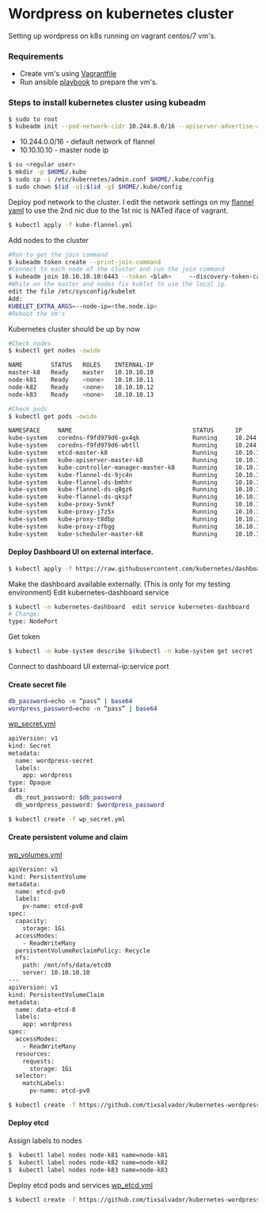 # Wordpress on kubernetes cluster

Setting up wordpress on k8s running on vagrant centos/7 vm's.

### Requirements

- Create vm's using [Vagrantfile]
- Run ansible [playbook] to prepare the vm's.

### Steps to install kubernetes cluster using kubeadm

```sh
$ sudo to root
$ kubeadm init --pod-network-cidr 10.244.0.0/16 --apiserver-advertise-address 10.10.10.10
```

- 10.244.0.0/16 - default network of flannel
- 10.10.10.10 - master node ip

```sh
$ su <regular user>
$ mkdir -p $HOME/.kube
$ sudo cp -i /etc/kubernetes/admin.conf $HOME/.kube/config
$ sudo chown $(id -u):$(id -g) $HOME/.kube/config
```

Deploy pod network to the cluster. I edit the network settings on my [flannel yaml] to use the 2nd nic due to the 1st nic is NATed iface of vagrant.

```sh
$ kubectl apply -f kube-flannel.yml
```

Add nodes to the cluster

```sh
#Run to get the join command
$ kubeadm token create --print-join-command
#Connect to each node of the cluster and run the join command
$ kubeadm join 10.10.10.10:6443 --token <blah>     --discovery-token-ca-cert-hash <blah>
#While on the master and nodes fix kublet to use the local ip.
edit the file /etc/sysconfig/kubelet
Add:
KUBELET_EXTRA_ARGS=--node-ip=<the.node.ip>
#Reboot the Vm's
```

Kubernetes cluster should be up by now

```sh
#Check nodes
$ kubectl get nodes -owide

NAME        STATUS   ROLES    INTERNAL-IP
master-k8   Ready    master   10.10.10.10
node-k81    Ready    <none>   10.10.10.11
node-k82    Ready    <none>   10.10.10.12
node-k83    Ready    <none>   10.10.10.13

#Check pods
$ kubectl get pods -owide

NAMESPACE     NAME                                  STATUS      IP            NODE
kube-system   coredns-f9fd979d6-gx4qk               Running     10.244.0.5    master-k8
kube-system   coredns-f9fd979d6-wbtll               Running     10.244.0.4    master-k8
kube-system   etcd-master-k8                        Running     10.10.10.10   master-k8
kube-system   kube-apiserver-master-k8              Running     10.10.10.10   master-k8
kube-system   kube-controller-manager-master-k8     Running     10.10.10.10   master-k8
kube-system   kube-flannel-ds-9jc4n                 Running     10.10.10.13   node-k83
kube-system   kube-flannel-ds-bmhhr                 Running     10.10.10.10   master-k8
kube-system   kube-flannel-ds-q8gz6                 Running     10.10.10.12   node-k82
kube-system   kube-flannel-ds-qkspf                 Running     10.10.10.11   node-k81
kube-system   kube-proxy-5vnkf                      Running     10.10.10.12   node-k82
kube-system   kube-proxy-j7z5x                      Running     10.10.10.13   node-k83
kube-system   kube-proxy-t8dbp                      Running     10.10.10.10   master-k8
kube-system   kube-proxy-zfbgg                      Running     10.10.10.11   node-k81
kube-system   kube-scheduler-master-k8              Running     10.10.10.10   master-k8
```

#### Deploy Dashboard UI on external interface.

```sh
$ kubectl apply -f https://raw.githubusercontent.com/kubernetes/dashboard/v2.0.0/aio/deploy/recommended.yaml
```

Make the dashboard available externally. (This is only for my testing environment)
Edit kubernetes-dashboard service

```sh
$ kubectl -n kubernetes-dashboard  edit service kubernetes-dashboard
# Change:
type: NodePort
```

Get token

```sh
$ kubectl -n kube-system describe $(kubectl -n kube-system get secret -n kube-system -o name | grep namespace) | grep token:
```

Connect to dashboard UI
external-ip:service port

#### Create secret file

```sh
db_password=echo -n “pass” | base64
wordpress_password=echo -n “pass” | base64
```

[wp_secret.yml]

```sh
apiVersion: v1
kind: Secret
metadata:
  name: wordpress-secret
  labels:
    app: wordpress
type: Opaque
data:
  db_root_password: $db_password
  db_wordpress_password: $wordpress_password
```

```sh
$ kubectl create -f wp_secret.yml
```

#### Create persistent volume and claim

[wp_volumes.yml]

```sh
apiVersion: v1
kind: PersistentVolume
metadata:
  name: etcd-pv0
  labels:
    pv-name: etcd-pv0
spec:
  capacity:
    storage: 1Gi
  accessModes:
    - ReadWriteMany
  persistentVolumeReclaimPolicy: Recycle
  nfs:
    path: /mnt/nfs/data/etcd0
    server: 10.10.10.10
---
apiVersion: v1
kind: PersistentVolumeClaim
metadata:
  name: data-etcd-0
  labels:
    app: wordpress
spec:
  accessModes:
    - ReadWriteMany
  resources:
    requests:
      storage: 1Gi
  selector:
    matchLabels:
      pv-name: etcd-pv0
```

```sh
$ kubectl create -f https://github.com/tixsalvador/kubernetes-wordpress/blob/main/wp_volumes.yml
```

#### Deploy etcd

Assign labels to nodes

```sh
$  kubectl label nodes node-k81 name=node-k81
$  kubectl label nodes node-k82 name=node-k82
$  kubectl label nodes node-k83 name=node-k83
```

Deploy etcd pods and services [wp_etcd.yml]

```sh
$ kubectl create -f https://github.com/tixsalvador/kubernetes-wordpress/blob/main/wp_etcd.yml
```

[vagrantfile]: https://github.com/tixsalvador/vagrant_docker/blob/master/Vagrantfile.k8
[playbook]: https://github.com/tixsalvador/ansible_vagrant
[flannel yaml]: https://github.com/tixsalvador/ansible_vagrant/blob/master/files/kube-flannel.yml
[wp_secret.yml]: https://github.com/tixsalvador/kubernetes-wordpress/blob/main/wp_secret.yml
[wp_volumes.yml]: https://github.com/tixsalvador/kubernetes-wordpress/blob/main/wp_volumes.yml
[wp_etcd.yml]: https://github.com/tixsalvador/kubernetes-wordpress/blob/main/wp_etcd.yml

